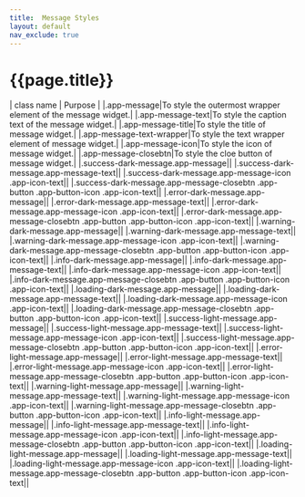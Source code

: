 ```yaml
---
title:  Message Styles
layout: default
nav_exclude: true
---
```

# {{page.title}}

| class name  | Purpose |
|.app-message|To style the outermost wrapper element of the message widget.|
|.app-message-text|To style the caption text of the message widget.|
|.app-message-title|To style the title of message widget.|
|.app-message-text-wrapper|To style the text wrapper element of message widget.|
|.app-message-icon|To style the icon of message widget.|
|.app-message-closebtn|To style the cloe button of message widget.|
|.success-dark-message.app-message||
|.success-dark-message.app-message-text||
|.success-dark-message.app-message-icon .app-icon-text||
|.success-dark-message.app-message-closebtn .app-button .app-button-icon .app-icon-text||
|.error-dark-message.app-message||
|.error-dark-message.app-message-text||
|.error-dark-message.app-message-icon .app-icon-text||
|.error-dark-message.app-message-closebtn .app-button .app-button-icon .app-icon-text||
|.warning-dark-message.app-message||
|.warning-dark-message.app-message-text||
|.warning-dark-message.app-message-icon .app-icon-text||
|.warning-dark-message.app-message-closebtn .app-button .app-button-icon .app-icon-text||
|.info-dark-message.app-message||
|.info-dark-message.app-message-text||
|.info-dark-message.app-message-icon .app-icon-text||
|.info-dark-message.app-message-closebtn .app-button .app-button-icon .app-icon-text||
|.loading-dark-message.app-message||
|.loading-dark-message.app-message-text||
|.loading-dark-message.app-message-icon .app-icon-text||
|.loading-dark-message.app-message-closebtn .app-button .app-button-icon .app-icon-text||
|.success-light-message.app-message||
|.success-light-message.app-message-text||
|.success-light-message.app-message-icon .app-icon-text||
|.success-light-message.app-message-closebtn .app-button .app-button-icon .app-icon-text||
|.error-light-message.app-message||
|.error-light-message.app-message-text||
|.error-light-message.app-message-icon .app-icon-text||
|.error-light-message.app-message-closebtn .app-button .app-button-icon .app-icon-text||
|.warning-light-message.app-message||
|.warning-light-message.app-message-text||
|.warning-light-message.app-message-icon .app-icon-text||
|.warning-light-message.app-message-closebtn .app-button .app-button-icon .app-icon-text||
|.info-light-message.app-message||
|.info-light-message.app-message-text||
|.info-light-message.app-message-icon .app-icon-text||
|.info-light-message.app-message-closebtn .app-button .app-button-icon .app-icon-text||
|.loading-light-message.app-message||
|.loading-light-message.app-message-text||
|.loading-light-message.app-message-icon .app-icon-text||
|.loading-light-message.app-message-closebtn .app-button .app-button-icon .app-icon-text||

